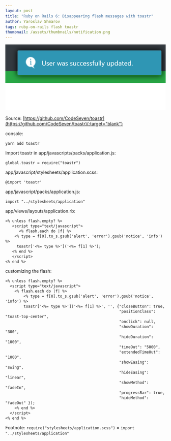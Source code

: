 ```yaml
---
layout: post
title: "Ruby on Rails 6: Disappearing flash messages with toastr"
author: Yaroslav Shmarov
tags: ruby-on-rails flash toastr
thumbnail: /assets/thumbnails/notification.png
---
```


![flash-message-example](/assets/2020-12-29-flash-messages-with-toastr-js/flash-message-example.png)

Source: 
[https://github.com/CodeSeven/toastr](https://github.com/CodeSeven/toastr){:target="blank"}

console:
```
yarn add toastr
```
Import toastr in app/javascripts/packs/application.js:
```
global.toastr = require("toastr")
```
app/javascript/stylesheets/application.scss:
```
@import 'toastr'
```
app/javascript/packs/application.js:
```
import "../stylesheets/application"
```
app/views/layouts/application.rb:
```
<% unless flash.empty? %>
   <script type="text/javascript">
      <% flash.each do |f| %>
    <% type = f[0].to_s.gsub('alert', 'error').gsub('notice', 'info') %>
   	 toastr['<%= type %>']('<%= f[1] %>');
   <% end %>
   </script>
<% end %>
```
customizing the flash:
```
<% unless flash.empty? %>
  <script type="text/javascript">
    <% flash.each do |f| %>
        <% type = f[0].to_s.gsub('alert', 'error').gsub('notice', 'info') %>
        toastr['<%= type %>']('<%= f[1] %>', '', {"closeButton": true,
                                                  "positionClass": "toast-top-center", 
                                                  "onclick": null, 
                                                  "showDuration": "300", 
                                                  "hideDuration": "1000", 
                                                  "timeOut": "5000", 
                                                  "extendedTimeOut": "1000", 
                                                  "showEasing": "swing", 
                                                  "hideEasing": "linear", 
                                                  "showMethod": "fadeIn", 
                                                  "progressBar": true,
                                                  "hideMethod": "fadeOut" });
    <% end %>
  </script>
<% end %>
```

Footnote: `require("stylesheets/application.scss")` = `import "../stylesheets/application"`
